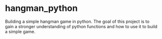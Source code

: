 # hangman_python
Building a simple hangman game in python.
The goal of this project is to gain a stronger understanding of python functions and how to use it to build a simple game.
